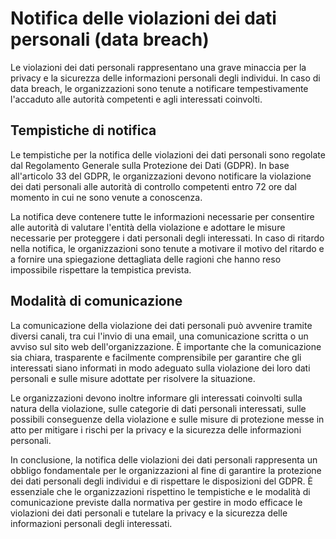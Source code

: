 # Notifica delle violazioni dei dati personali (data breach)

Le violazioni dei dati personali rappresentano una grave minaccia per la privacy e la sicurezza delle informazioni personali degli individui. In caso di data breach, le organizzazioni sono tenute a notificare tempestivamente l'accaduto alle autorità competenti e agli interessati coinvolti. 

## Tempistiche di notifica

Le tempistiche per la notifica delle violazioni dei dati personali sono regolate dal Regolamento Generale sulla Protezione dei Dati (GDPR). In base all'articolo 33 del GDPR, le organizzazioni devono notificare la violazione dei dati personali alle autorità di controllo competenti entro 72 ore dal momento in cui ne sono venute a conoscenza. 

La notifica deve contenere tutte le informazioni necessarie per consentire alle autorità di valutare l'entità della violazione e adottare le misure necessarie per proteggere i dati personali degli interessati. In caso di ritardo nella notifica, le organizzazioni sono tenute a motivare il motivo del ritardo e a fornire una spiegazione dettagliata delle ragioni che hanno reso impossibile rispettare la tempistica prevista.

## Modalità di comunicazione

La comunicazione della violazione dei dati personali può avvenire tramite diversi canali, tra cui l'invio di una email, una comunicazione scritta o un avviso sul sito web dell'organizzazione. È importante che la comunicazione sia chiara, trasparente e facilmente comprensibile per garantire che gli interessati siano informati in modo adeguato sulla violazione dei loro dati personali e sulle misure adottate per risolvere la situazione.

Le organizzazioni devono inoltre informare gli interessati coinvolti sulla natura della violazione, sulle categorie di dati personali interessati, sulle possibili conseguenze della violazione e sulle misure di protezione messe in atto per mitigare i rischi per la privacy e la sicurezza delle informazioni personali.

In conclusione, la notifica delle violazioni dei dati personali rappresenta un obbligo fondamentale per le organizzazioni al fine di garantire la protezione dei dati personali degli individui e di rispettare le disposizioni del GDPR. È essenziale che le organizzazioni rispettino le tempistiche e le modalità di comunicazione previste dalla normativa per gestire in modo efficace le violazioni dei dati personali e tutelare la privacy e la sicurezza delle informazioni personali degli interessati.